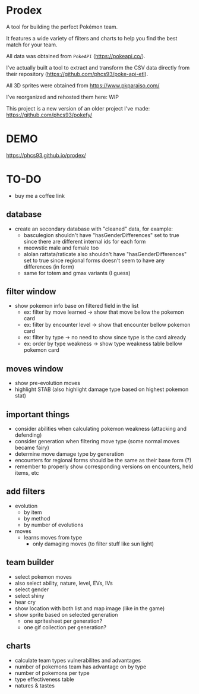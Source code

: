 # Prodex

A tool for building the perfect Pokémon team.

It features a wide variety of filters and charts to help you find the best match for your team.

All data was obtained from `PokeAPI` (https://pokeapi.co/).

I've actually built a tool to extract and transform the CSV data directly from their repository (https://github.com/phcs93/poke-api-etl).

All 3D sprites were obtained from https://www.pkparaiso.com/

I've reorganized and rehosted them here: WIP

This project is a new version of an older project I've made: https://github.com/phcs93/pokefy/

# DEMO

https://phcs93.github.io/prodex/

# TO-DO

  - buy me a coffee link

## database

  - create an secondary database with "cleaned" data, for example:
    - basculegion shouldn't have "hasGenderDifferences" set to true since there are different internal ids for each form
    - meowstic male and female too
    - alolan rattata/raticate also shouldn't have "hasGenderDifferences" set to true since regional forms doesn't seem to have any differences (in form)
    - same for totem and gmax variants (I guess)

## filter window

  - show pokemon info base on filtered field in the list
    - ex: filter by move learned -> show that move bellow the pokemon card
    - ex: filter by encounter level -> show that encounter bellow pokemon card
    - ex: filter by type -> no need to show since type is the card already
    - ex: order by type weakness -> show type weakness table bellow pokemon card

## moves window

  - show pre-evolution moves
  - highlight STAB (also highlight damage type based on highest pokemon stat)

## important things

  - consider abilities when calculating pokemon weakness (attacking and defending)
  - consider generation when filtering move type (some normal moves became fairy)
  - determine move damage type by generation
  - encounters for regional forms should be the same as their base form (?)
  - remember to properly show corresponding versions on encounters, held items, etc

## add filters

  - evolution
    - by item
    - by method
    - by number of evolutions
  - moves
    - learns moves from type
      - only damaging moves (to filter stuff like sun light)

## team builder 

  - select pokemon moves
  - also select ability, nature, level, EVs, IVs
  - select gender
  - select shiny
  - hear cry
  - show location with both list and map image (like in the game)
  - show sprite based on selected generation
    - one spritesheet per generation?
    - one gif collection per generation?

## charts

  - calculate team types vulnerabilites and advantages
  - number of pokemons team has advantage on by type
  - number of pokemons per type
  - type effectiveness table
  - natures & tastes
